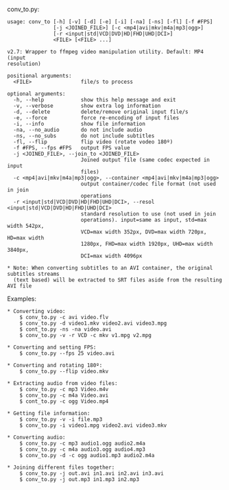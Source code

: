 conv_to.py:

    usage: conv_to [-h] [-v] [-d] [-e] [-i] [-na] [-ns] [-fl] [-f #FPS]
                   [-j <JOINED_FILE>] [-c <mp4|avi|mkv|m4a|mp3|ogg>]
                   [-r <input|std|VCD|DVD|HD|FHD|UHD|DCI>]
                   <FILE> [<FILE> ...]

    v2.7: Wrapper to ffmpeg video manipulation utility. Default: MP4 (input
    resolution)

    positional arguments:
      <FILE>                file/s to process

    optional arguments:
      -h, --help            show this help message and exit
      -v, --verbose         show extra log information
      -d, --delete          delete/remove original input file/s
      -e, --force           force re-encoding of input files
      -i, --info            show file information
      -na, --no_audio       do not include audio
      -ns, --no_subs        do not include subtitles
      -fl, --flip           flip video (rotate vodeo 180º)
      -f #FPS, --fps #FPS   output FPS value
      -j <JOINED_FILE>, --join_to <JOINED_FILE>
                            Joined output file (same codec expected in input
                            files)
      -c <mp4|avi|mkv|m4a|mp3|ogg>, --container <mp4|avi|mkv|m4a|mp3|ogg>
                            output container/codec file format (not used in join
                            operations
      -r <input|std|VCD|DVD|HD|FHD|UHD|DCI>, --resol <input|std|VCD|DVD|HD|FHD|UHD|DCI>
                            standard resolution to use (not used in join
                            operations). input=same as input, std=max width 542px,
                            VCD=max width 352px, DVD=max width 720px, HD=max width
                            1280px, FHD=max width 1920px, UHD=max width 3840px,
                            DCI=max width 4096px

    * Note: When converting subtitles to an AVI container, the original subtitles streams
      (text based) will be extracted to SRT files aside from the resulting AVI file

Examples:

    * Converting video:
        $ conv_to.py -c avi video.flv
        $ conv_to.py -d video1.mkv video2.avi video3.mpg
        $ cont_to.py -ns -na video.avi
        $ conv_to.py -v -r VCD -c mkv v1.mpg v2.mpg

    * Converting and setting FPS:
        $ conv_to.py --fps 25 video.avi

    * Converting and rotating 180º:
        $ conv_to.py --flip video.mkv

    * Extracting audio from video files:
        $ conv_to.py -c mp3 Video.m4v
        $ conv_to.py -c m4a Video.avi
        $ cont_to.py -c ogg Video.mp4

    * Getting file information:
        $ conv_to.py -v -i file.mp3
        $ conv_to.py -i video1.mpg video2.avi video3.mkv

    * Converting audio:
        $ conv_to.py -c mp3 audio1.ogg audio2.m4a
        $ conv_to.py -c m4a audio3.ogg audio4.mp3
        $ conv_to.py -d -c ogg audio1.mp3 audio2.m4a

    * Joining different files together:
        $ conv_to.py -j out.avi in1.avi in2.avi in3.avi
        $ conv_to.py -j out.mp3 in1.mp3 in2.mp3

